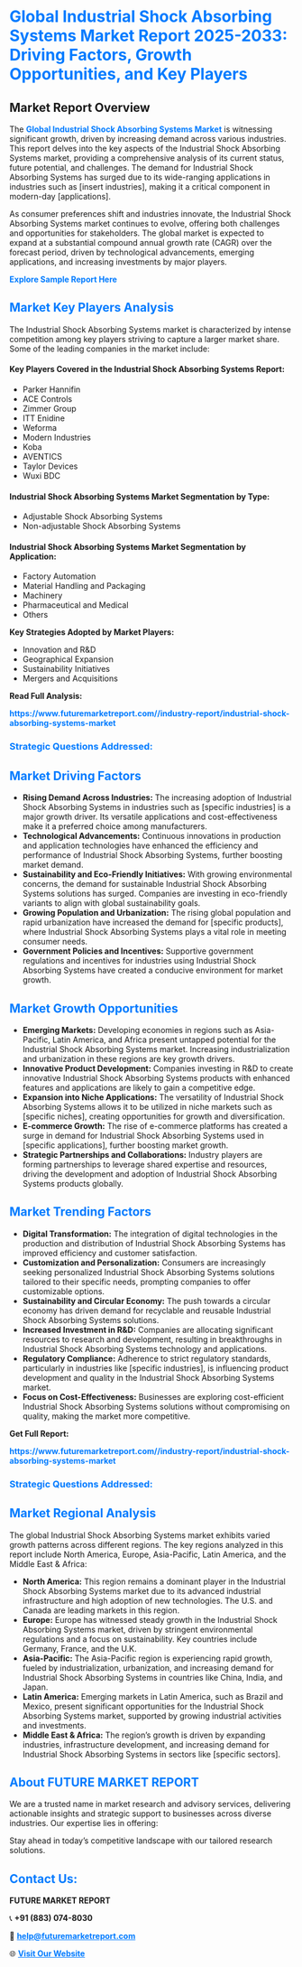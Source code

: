 <h1 style="color: #007BFF;">Global Industrial Shock Absorbing Systems Market Report 2025-2033: Driving Factors, Growth Opportunities, and Key Players</h1>

<section id="overview">
<h2>Market Report Overview</h2>
<p>The <a href="https://www.futuremarketreport.com//industry-report/industrial-shock-absorbing-systems-market" style="color: #007BFF; text-decoration: none;"><strong>Global Industrial Shock Absorbing Systems Market</strong></a> is witnessing significant growth, driven by increasing demand across various industries. This report delves into the key aspects of the Industrial Shock Absorbing Systems market, providing a comprehensive analysis of its current status, future potential, and challenges. The demand for Industrial Shock Absorbing Systems has surged due to its wide-ranging applications in industries such as [insert industries], making it a critical component in modern-day [applications].</p>
<p>As consumer preferences shift and industries innovate, the Industrial Shock Absorbing Systems market continues to evolve, offering both challenges and opportunities for stakeholders. The global market is expected to expand at a substantial compound annual growth rate (CAGR) over the forecast period, driven by technological advancements, emerging applications, and increasing investments by major players.</p>
</section>

<section id="overview">
<p><a href="https://www.futuremarketreport.com//request-sample/reportId=57224" style="color: #007BFF; text-decoration: none;"><strong>Explore Sample Report Here</strong></a></p>
</section>

<section id="key-players">
<h2 style="color: #007BFF;">Market Key Players Analysis</h2>
<p>The Industrial Shock Absorbing Systems market is characterized by intense competition among key players striving to capture a larger market share. Some of the leading companies in the market include:</p>
<h4>Key Players Covered in the Industrial Shock Absorbing Systems Report:</h4>
<ul><li>Parker Hannifin</li><li>ACE Controls</li><li>Zimmer Group</li><li>ITT Enidine</li><li>Weforma</li><li>Modern Industries</li><li>Koba</li><li>AVENTICS</li><li>Taylor Devices</li><li>Wuxi BDC</li></ul>
<h4>Industrial Shock Absorbing Systems Market Segmentation by Type:</h4>
<ul><li>Adjustable Shock Absorbing Systems</li><li>Non-adjustable Shock Absorbing Systems</li></ul>

<h4>Industrial Shock Absorbing Systems Market Segmentation by Application:</h4>
<ul><li>Factory Automation</li><li>Material Handling and Packaging</li><li>Machinery</li><li>Pharmaceutical and Medical</li><li>Others</li></ul>
<p><strong>Key Strategies Adopted by Market Players:</strong></p>
<ul>
<li>Innovation and R&D</li>
<li>Geographical Expansion</li>
<li>Sustainability Initiatives</li>
<li>Mergers and Acquisitions</li>
</ul>
</section>

<section>
<p><strong>Read Full Analysis: </strong></p><a href="https://www.futuremarketreport.com//industry-report/industrial-shock-absorbing-systems-market" style="color: #007BFF; text-decoration: none;"><strong>https://www.futuremarketreport.com//industry-report/industrial-shock-absorbing-systems-market</strong></a>
<h3 style="color: #007BFF;">Strategic Questions Addressed:</h3>
</section>

<section id="driving-factors">
<h2 style="color: #007BFF;">Market Driving Factors</h2>
<ul>
<li><strong>Rising Demand Across Industries:</strong> The increasing adoption of Industrial Shock Absorbing Systems in industries such as [specific industries] is a major growth driver. Its versatile applications and cost-effectiveness make it a preferred choice among manufacturers.</li>
<li><strong>Technological Advancements:</strong> Continuous innovations in production and application technologies have enhanced the efficiency and performance of Industrial Shock Absorbing Systems, further boosting market demand.</li>
<li><strong>Sustainability and Eco-Friendly Initiatives:</strong> With growing environmental concerns, the demand for sustainable Industrial Shock Absorbing Systems solutions has surged. Companies are investing in eco-friendly variants to align with global sustainability goals.</li>
<li><strong>Growing Population and Urbanization:</strong> The rising global population and rapid urbanization have increased the demand for [specific products], where Industrial Shock Absorbing Systems plays a vital role in meeting consumer needs.</li>
<li><strong>Government Policies and Incentives:</strong> Supportive government regulations and incentives for industries using Industrial Shock Absorbing Systems have created a conducive environment for market growth.</li>
</ul>
</section>

<section id="growth-opportunities">
<h2 style="color: #007BFF;">Market Growth Opportunities</h2>
<ul>
<li><strong>Emerging Markets:</strong> Developing economies in regions such as Asia-Pacific, Latin America, and Africa present untapped potential for the Industrial Shock Absorbing Systems market. Increasing industrialization and urbanization in these regions are key growth drivers.</li>
<li><strong>Innovative Product Development:</strong> Companies investing in R&D to create innovative Industrial Shock Absorbing Systems products with enhanced features and applications are likely to gain a competitive edge.</li>
<li><strong>Expansion into Niche Applications:</strong> The versatility of Industrial Shock Absorbing Systems allows it to be utilized in niche markets such as [specific niches], creating opportunities for growth and diversification.</li>
<li><strong>E-commerce Growth:</strong> The rise of e-commerce platforms has created a surge in demand for Industrial Shock Absorbing Systems used in [specific applications], further boosting market growth.</li>
<li><strong>Strategic Partnerships and Collaborations:</strong> Industry players are forming partnerships to leverage shared expertise and resources, driving the development and adoption of Industrial Shock Absorbing Systems products globally.</li>
</ul>
</section>

<section id="trending-factors">
<h2 style="color: #007BFF;">Market Trending Factors</h2>
<ul>
<li><strong>Digital Transformation:</strong> The integration of digital technologies in the production and distribution of Industrial Shock Absorbing Systems has improved efficiency and customer satisfaction.</li>
<li><strong>Customization and Personalization:</strong> Consumers are increasingly seeking personalized Industrial Shock Absorbing Systems solutions tailored to their specific needs, prompting companies to offer customizable options.</li>
<li><strong>Sustainability and Circular Economy:</strong> The push towards a circular economy has driven demand for recyclable and reusable Industrial Shock Absorbing Systems solutions.</li>
<li><strong>Increased Investment in R&D:</strong> Companies are allocating significant resources to research and development, resulting in breakthroughs in Industrial Shock Absorbing Systems technology and applications.</li>
<li><strong>Regulatory Compliance:</strong> Adherence to strict regulatory standards, particularly in industries like [specific industries], is influencing product development and quality in the Industrial Shock Absorbing Systems market.</li>
<li><strong>Focus on Cost-Effectiveness:</strong> Businesses are exploring cost-efficient Industrial Shock Absorbing Systems solutions without compromising on quality, making the market more competitive.</li>
</ul>
</section>

<section>
<p><strong>Get Full Report: </strong></p><a href="https://www.futuremarketreport.com//industry-report/industrial-shock-absorbing-systems-market" style="color: #007BFF; text-decoration: none;"><strong>https://www.futuremarketreport.com//industry-report/industrial-shock-absorbing-systems-market</strong></a>
<h3 style="color: #007BFF;">Strategic Questions Addressed:</h3>
</section>


<section id="regional-analysis">
<h2 style="color: #007BFF;">Market Regional Analysis</h2>
<p>The global Industrial Shock Absorbing Systems market exhibits varied growth patterns across different regions. The key regions analyzed in this report include North America, Europe, Asia-Pacific, Latin America, and the Middle East & Africa:</p>
<ul>
<li><strong>North America:</strong> This region remains a dominant player in the Industrial Shock Absorbing Systems market due to its advanced industrial infrastructure and high adoption of new technologies. The U.S. and Canada are leading markets in this region.</li>
<li><strong>Europe:</strong> Europe has witnessed steady growth in the Industrial Shock Absorbing Systems market, driven by stringent environmental regulations and a focus on sustainability. Key countries include Germany, France, and the U.K.</li>
<li><strong>Asia-Pacific:</strong> The Asia-Pacific region is experiencing rapid growth, fueled by industrialization, urbanization, and increasing demand for Industrial Shock Absorbing Systems in countries like China, India, and Japan.</li>
<li><strong>Latin America:</strong> Emerging markets in Latin America, such as Brazil and Mexico, present significant opportunities for the Industrial Shock Absorbing Systems market, supported by growing industrial activities and investments.</li>
<li><strong>Middle East & Africa:</strong> The region’s growth is driven by expanding industries, infrastructure development, and increasing demand for Industrial Shock Absorbing Systems in sectors like [specific sectors].</li>
</ul>
</section>

<footer>
<h2 style="color: #007BFF;">About FUTURE MARKET REPORT</h2>
<p>We are a trusted name in market research and advisory services, delivering actionable insights and strategic support to businesses across diverse industries. Our expertise lies in offering:</p>

<p>Stay ahead in today’s competitive landscape with our tailored research solutions.</p>

<h2 style="color: #007BFF;">Contact Us:</h2>
<p><strong>FUTURE MARKET REPORT</strong></p>
<p>📞 <strong>+91 (883) 074-8030</strong></p>
<p>📧 <strong><a href="mailto:help@futuremarketreport.com" style="color: #007BFF;">help@futuremarketreport.com</a></strong></p>
<p>🌐 <strong><a href="https://www.futuremarketreport.com/" style="color: #007BFF;">Visit Our Website</a></strong></p>
</footer>